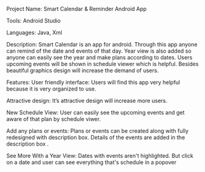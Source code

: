 

Project Name:
Smart Calendar & Reminder Android App

Tools:
Android Studio

Languages:
Java, Xml

Description:
Smart Calendar is an app for android. Through this app anyone can remind of the date and events of that day. Year view is also added so anyone can easily see the year and make plans according to dates. Users upcoming events will be shown in schedule viewer which is helpful. Besides beautiful graphics design will increase the demand of users.

Features:
User friendly interface:
Users will find this app very helpful because it is very organized to use.

Attractive design:
It’s attractive design will increase more users. 

New Schedule View:
User can easily see the upcoming events and get aware of that plan by schedule viwer.

Add any plans or events:
Plans or events can be created along with fully redesigned with description box. Details of the events are added in the description box .

See More With a Year View:
Dates with events aren't highlighted. But click on a date and user can see everything that's schedule in a popover









